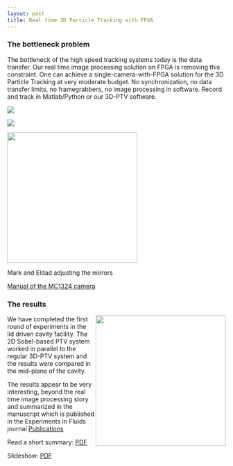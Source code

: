 ```yaml
---
layout: post
title: Real time 3D Particle Tracking with FPGA
---
```




### The bottleneck problem

The bottleneck of the high speed tracking systems today is the data transfer. Our real time image processing solution on FPGA is removing this constraint. One can achieve a single-camera-with-FPGA solution for the 3D Particle Tracking at very moderate budget. No synchronization, no data transfer limits, no framegrabbers, no image processing in software. Record and track in Matlab/Python or our 3D-PTV software.



![](http://lh3.google.com/particle.tracking/RucBpp99CvI/AAAAAAAABAg/_QJCbyJw_Z0/s288/Image017.jpg)

![]( http://lh3.google.com/particle.tracking/R72ZOs-L0aI/AAAAAAAABjY/Oili4BO4QfM/s288/Image005.jpg)

<html>
<img src="{{ site.baseurl }}/images/mark_eldad_mirrors_test.png" width = "300">
</html>

Mark and Eldad adjusting the mirrors

[Manual of the MC1324 camera](manual_mc1324.html)



### The results

<html>
<img src = "{{ site.baseurl }}/images/Slide09.png" width = "300" align="right">
</html>

We have completed the first round of experiments in the lid driven cavity facility. The 2D Sobel-based PTV system worked in parallel to the regular 3D-PTV system and the results were compared in the mid-plane of the cavity.

The results appear to be very interesting, beyond the real time image processing story and summarized in the manuscript which is published in the Experiments in Fluids journal [Publications](../publications.html)

Read a short summary: [PDF](../files/Abstract.pdf)

Slideshow: [PDF](../files/mark_seminar.pdf)
